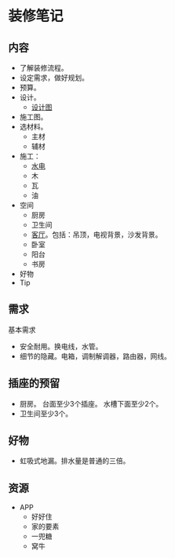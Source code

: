 # 装修笔记
## 内容
* 了解装修流程。
* 设定需求，做好规划。
* 预算。
* 设计。
  * [设计图](design/design-pic.md)
* 施工图。
* 选材料。
  * 主材
  * 辅材
* 施工：
  * [水电](flow/water-electricity)
  * 木
  * 瓦
  * 油
* 空间
  * 厨房
  * 卫生间
  * [客厅](space/living-room)。包括：吊顶，电视背景，沙发背景。
  * 卧室
  * 阳台
  * 书房
* 好物
* Tip

## 需求
基本需求
* 安全耐用。换电线，水管。
* 细节的隐藏。电箱，调制解调器，路由器，网线。

## 插座的预留
* 厨房。 台面至少3个插座。 水槽下面至少2个。
* 卫生间至少3个。

## 好物
* 虹吸式地漏。排水量是普通的三倍。

## 资源
* APP
  * 好好住
  * 家的要素
  * 一兜糖
  * 窝牛

